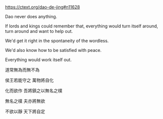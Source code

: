 https://ctext.org/dao-de-jing#n11628

Dao never does anything.

If lords and kings could remember that,
everything would turn itself around,
turn around and want to help out.

We'd get it right
in the spontaneity of the wordless.

We'd also know
how to be satisfied with peace.

Everything would work itself out.

道常無為而無不為

侯王若能守之
萬物將自化

化而欲作
吾將鎮之以無名之樸

無名之樸
夫亦將無欲

不欲以靜
天下將自定
